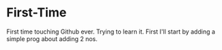 # First-Time
First time touching Github ever. Trying to learn it.
First I'll start by adding a simple prog about adding 2 nos.
